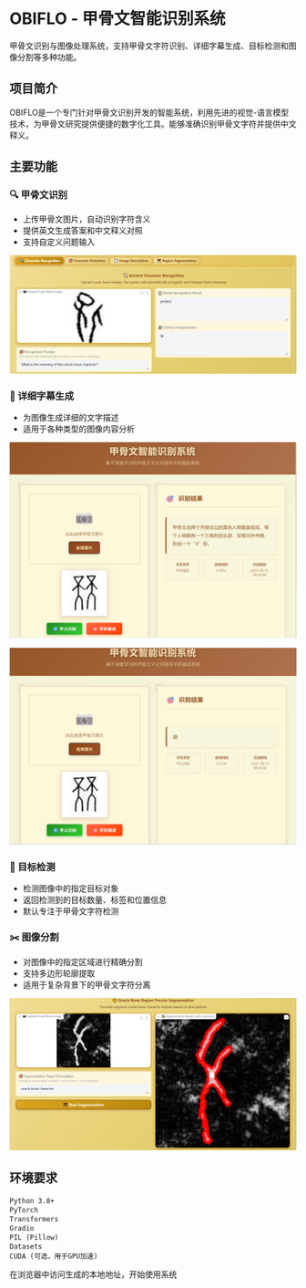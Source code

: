# OBIFLO - 甲骨文智能识别系统

甲骨文识别与图像处理系统，支持甲骨文字符识别、详细字幕生成、目标检测和图像分割等多种功能。

## 项目简介

OBIFLO是一个专门针对甲骨文识别开发的智能系统，利用先进的视觉-语言模型技术，为甲骨文研究提供便捷的数字化工具。能够准确识别甲骨文字符并提供中文释义。

## 主要功能

### 🔍 甲骨文识别
- 上传甲骨文图片，自动识别字符含义
- 提供英文生成答案和中文释义对照
- 支持自定义问题输入

![甲骨文识别功能演示](a5d1439cd86c9ebed51b54cd6aba4b9.png)


### 📝 详细字幕生成
- 为图像生成详细的文字描述
- 适用于各种类型的图像内容分析

![甲骨文识别功能演示](image-20250831162247459.png)

![甲骨文识别功能演示](image-20250831162632550.png)

### 🎯 目标检测
- 检测图像中的指定目标对象
- 返回检测到的目标数量、标签和位置信息
- 默认专注于甲骨文字符检测

### ✂️ 图像分割
- 对图像中的指定区域进行精确分割
- 支持多边形轮廓提取
- 适用于复杂背景下的甲骨文字符分离

![系统界面展示](84ecfd9fa36e9584e7e2e07cb3c9ca8.png)



## 环境要求

```
Python 3.8+
PyTorch
Transformers
Gradio
PIL (Pillow)
Datasets
CUDA (可选，用于GPU加速)
```
在浏览器中访问生成的本地地址，开始使用系统
